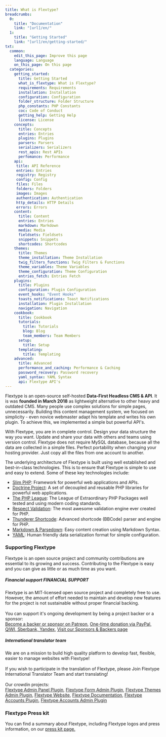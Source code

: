 ```yaml
---
title: What is Flextype?   
breadcrumbs:
  0:
    title: "Documentation"
    link: "[url]/en/"
  1:
    title: "Getting Started"
    link: "[url]/en/getting-started/"
txt:
  common:
    edit_this_page: Improve this page
    language: Language
    on_this_page: On this page
  categories:
    getting_started:
      title: Getting Started
      what_is_flextype: What is Flextype?
      requirements: Requirements
      installation: Installation
      configuration: Configuration
      folder_structure: Folder Structure
      php_constants: PHP Constants
      coc: Code of Conduct
      getting_help: Getting Help
      license: License
    concepts:
      title: Concepts
      entries: Entries
      plugins: Plugins
      parsers: Parsers
      serializers: Serializers
      rest_apis: Rest APIs
      perfomance: Performance
    api:
     title: API Reference
     entries: Entries
     registry: Registry
     config: Config
     files: Files
     folders: Folders
     images: Images
     authentication: Authentication
     http_details: HTTP Details
     errors: Errors
    content:
      title: Content
      entries: Entries
      markdown: Markdown
      media: Media
      fieldsets: Fieldsets
      snippets: Snippets
      shortcodes: Shortcodes
    themes:
      title: Themes
      theme_installation: Theme Installation
      twig_filters_functions: Twig Filters & Functions
      theme_variables: Theme Variables
      theme_configuration: Theme Configuration
      entries_fetch: Entries Fetch
    plugins:
      title: Plugins
      configuration: Plugin Configuration
      event_hooks: "Event Hooks"
      toasts_notifications: Toast Notifications
      installation: Plugin Installation
      navigation: Navigation
    cookbook:
      title: Cookbook
      tutorials:
        title: Tutorials
        blog: Blog
        team_members: Team Members
      setup:
        title: Setup
      templating:
        title: Templating
    advanced:
      title: Advanced
      performance_and_caching: Performance & Caching
      password_recovery: Password recovery
      yaml_syntax: YAML Syntax
      api: Flextype API's
---
```


Flextype is an open-source self-hosted **Data-First Headless CMS & API**. It is was **founded in March 2018** as lightweight alternative to other heavy and outdated CMS. Many people use complex solutions for simple pages, unnecessarily. Building this content management system, we focused on simplicity - even novice webmaster adapt his template and writes his own plugin. To achieve this, we implemented a simple but powerful API's.

With Flextype, you are in complete control. Design your data structure the way you want. Update and share your data with others and teams using version control. Flextype does not require MySQL database, because all the data are collected in a simple files. Perfect portability when changing your hosting provider. Just copy all the files from one account to another.

The underlying architecture of Flextype is built using well established and best-in-class technologies. This is to ensure that Flextype is simple to use and easy to extend. Some of these key technologies include:

* [Slim PHP](http://www.slimframework.com): Framework for powerful web applications and APIs.
* [Doctrine Project](https://www.doctrine-project.org): A set of decoupled and reusable PHP libraries for powerful web applications.
* [The PHP League](https://thephpleague.com): The League of Extraordinary PHP Packages well tested and using modern coding standards.
* [Respect Validation](https://respect-validation.readthedocs.io/): The most awesome validation engine ever created for PHP.
* [Thunderer Shortcode](https://github.com/thunderer/Shortcode): Advanced shortcode (BBCode) parser and engine for PHP.
* [Markdown & Parsedown](https://github.com/erusev/parsedown): Easy content creation using Markdown Syntax.
* [YAML](https://yaml.org): Human friendly data serialization format for simple configuration.

### Supporting Flextype

Flextype is an open source project and community contributions are essential to its growing and success. Contributing to the Flextype is easy and you can give as little or as much time as you want.

##### Financial support FINANCIAL SUPPORT
Flextype is an MIT-licensed open source project and completely free to use.
However, the amount of effort needed to maintain and develop new features for the project is not sustainable without proper financial backing. <br><br> You can support it's ongoing development by being a project backer or a sponsor:<br>
<a href="https://www.patreon.com/awilum">Become a backer or sponsor on Patreon</a>,
<a href="//flextype.org/en/one-time-donation">One-time donation via PayPal, QIWI, Sberbank, Yandex</a>,
<a href="//flextype.org/en/sponsors">Visit our Sponsors & Backers page</a>

##### International translator team
We are on a mission to build high quality platform to develop fast, flexible, easier to manage websites with Flextype!<br><br>
If you wish to participate in the translation of Flextype, please Join Flextype International Translator Team and start translating!<br><br>
Our crowdin projects:<br>
<a href="https://crowdin.com/project/flextype-plugin-admin">Flextype Admin Panel Plugin</a>, <a href="https://crowdin.com/project/flextype-plugin-form-admin">Flextype Form Admin Plugin</a>, <a href="https://crowdin.com/project/flextype-plugin-themes-admin">Flextype Themes Admin Plugin</a>, <a href="https://crowdin.com/project/flextype-website">Flextype Website</a>, <a href="https://crowdin.com/project/flextype-documentation">Flextype Documentation</a>, <a href="https://crowdin.com/project/flextype-plugin-accounts-admin">Flextype Accounts Plugin</a>, <a href="https://crowdin.com/project/flextype-plugin-accounts">Flextype Accounts Admin Plugin</a>

### Flextype Press kit

You can find a summary about Flextype, including Flextype logos and press information, on our [press kit page.](https://flextype.org/en/press-kit)

